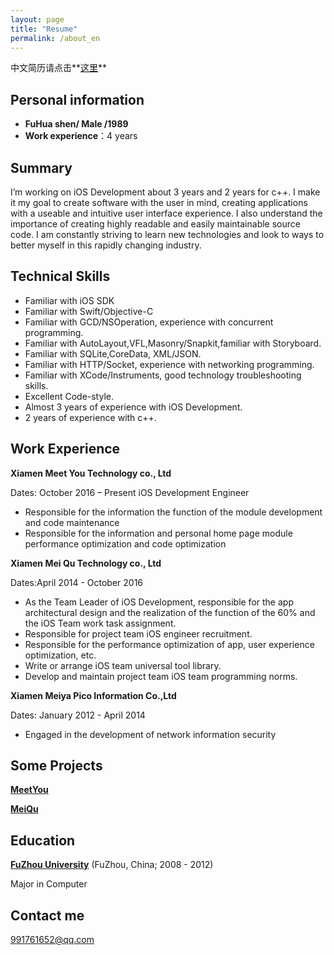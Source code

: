 ```yaml
---
layout: page
title: "Resume"
permalink: /about_en
---
```



中文简历请点击**[这里](/about)**

## Personal information

* **FuHua shen/ Male /1989**
* **Work experience**：4 years


## Summary
I’m working on iOS Development about 3 years and 2 years for c++. I make it my goal to create software with the user in mind, creating applications with a useable and intuitive user interface experience. I also understand the importance of creating highly readable and easily maintainable source code. I am constantly striving to learn new technologies and look to ways to better myself in this rapidly changing industry.

## Technical Skills
* Familiar with iOS SDK
* Familiar with Swift/Objective-C
* Familiar with GCD/NSOperation, experience with concurrent programming.
* Familiar with AutoLayout,VFL,Masonry/Snapkit,familiar with Storyboard.
* Familiar with SQLite,CoreData, XML/JSON.
* Familiar with HTTP/Socket, experience with networking programming.
* Familiar with XCode/Instruments, good technology troubleshooting skills.
* Excellent Code-style.
* Almost 3 years of experience with iOS Development.
* 2 years of experience with c++.

## Work Experience
**Xiamen Meet You Technology co., Ltd**

Dates: October 2016 – Present
iOS Development Engineer

* Responsible for the information the function of the module development and code maintenance
* Responsible for the information and personal home page module performance optimization and code optimization


**Xiamen Mei Qu Technology co., Ltd**

Dates:April 2014 - October 2016

* As the Team Leader of iOS Development, responsible for the app architectural design and the realization of the function of the 60% and the iOS Team work task assignment.
* Responsible for project team iOS engineer recruitment.
* Responsible for the performance optimization of app, user experience optimization, etc.
* Write or arrange iOS team universal tool library.
* Develop and maintain project team iOS team programming norms.

**Xiamen Meiya Pico Information Co.,Ltd**

Dates: January 2012 - April 2014

* Engaged in the development of network information security

## Some Projects
**[MeetYou](https://itunes.apple.com/cn/app/id634896669?mt=8)**

**[MeiQu](http://t.cn/RVtRxtG)**
## Education
**[FuZhou University](http://www.fzu.edu.cn)** (FuZhou, China; 2008 - 2012)

Major in Computer

## Contact me

[991761652@qq.com](mailto:991761652@qq.com)

